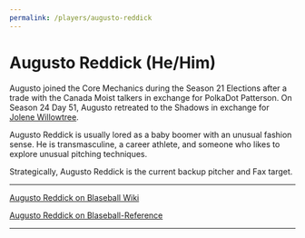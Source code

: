 ```yaml
---
permalink: /players/augusto-reddick
---
```


# Augusto Reddick (He/Him)

Augusto joined the Core Mechanics during the Season 21 Elections after a trade with the Canada Moist talkers in
exchange for PolkaDot Patterson. On Season 24 Day 51, Augusto retreated to the Shadows in exchange for [Jolene
Willowtree](/players/jolene-willowtree).

Augusto Reddick is usually lored as a baby boomer with an unusual fashion sense. He is transmasculine, a career athlete, and someone who likes to explore unusual pitching techniques.

Strategically, Augusto Reddick is the current backup pitcher and Fax target.

---

[Augusto Reddick on Blaseball Wiki](https://www.blaseball.wiki/w/Augusto_Reddick)

[Augusto Reddick on Blaseball-Reference](https://blaseball-reference.com/players/augusto-reddick)

---
